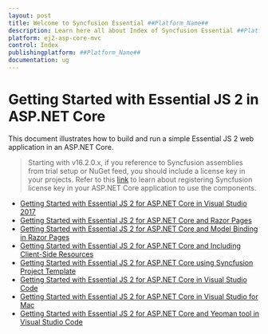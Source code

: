 ```yaml
---
layout: post
title: Welcome to Syncfusion Essential ##Platform_Name##
description: Learn here all about Index of Syncfusion Essential ##Platform_Name## widgets based on HTML5 and jQuery.
platform: ej2-asp-core-mvc
control: Index
publishingplatform: ##Platform_Name##
documentation: ug
---
```


# Getting Started with Essential JS 2 in ASP.NET Core

This document illustrates how to build and run a simple Essential JS 2 web application in an ASP.NET Core.

> Starting with v16.2.0.x, if you reference to Syncfusion assemblies from trial setup or NuGet feed, you should include a license key in your projects. Refer to this [link](https://help.syncfusion.com/common/essential-studio/licensing/license-key) to learn about registering Syncfusion license key in your ASP.NET Core application to use the components.

* [Getting Started with Essential JS 2 for ASP.NET Core in Visual Studio 2017](visual-studio-2017)
* [Getting Started with Essential JS 2 for ASP.NET Core and Razor Pages](razor-pages)
* [Getting Started with Essential JS 2 for ASP.NET Core and Model Binding in Razor Pages](page-model-binding)
* [Getting Started with Essential JS 2 for ASP.NET Core and Including Client-Side Resources](client-side-resource)
* [Getting Started with Essential JS 2 for ASP.NET Core using Syncfusion Project Template](project-template)
* [Getting Started with Essential JS 2 for ASP.NET Core in Visual Studio Code](vscode)
* [Getting Started with Essential JS 2 for ASP.NET Core in Visual Studio for Mac](visual-studio-mac)
* [Getting Started with Essential JS 2 for ASP.NET Core and Yeoman tool in Visual Studio Code](yeoman)
